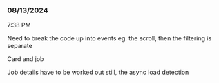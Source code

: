 ### 08/13/2024

7:38 PM

Need to break the code up into events eg. the scroll, then the filtering is separate

Card and job

Job details have to be worked out still, the async load detection

